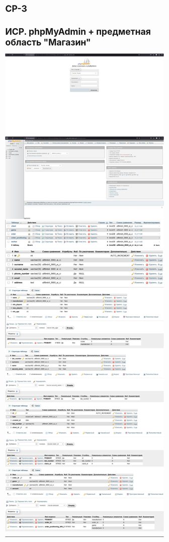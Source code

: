# СР-3

# ИСР. phpMyAdmin + предметная область "Магазин"  

<img src='./screenshots/phpmyadmin-proof.jpg'/>
<img src='./screenshots/phpmyadmin-proof-2.jpg'/>
<img src='./screenshots/phpmyadmin-proof-tables.jpg'/>
<img src='./screenshots/client-proof-1.jpg'/>
<img src='./screenshots/game-1.jpg'/>
<img src='./screenshots/worker-1.jpg'/>
<img src='./screenshots/order.jpg'/>
<img src='./screenshots/order-positioning-1.jpg'/>

 ---